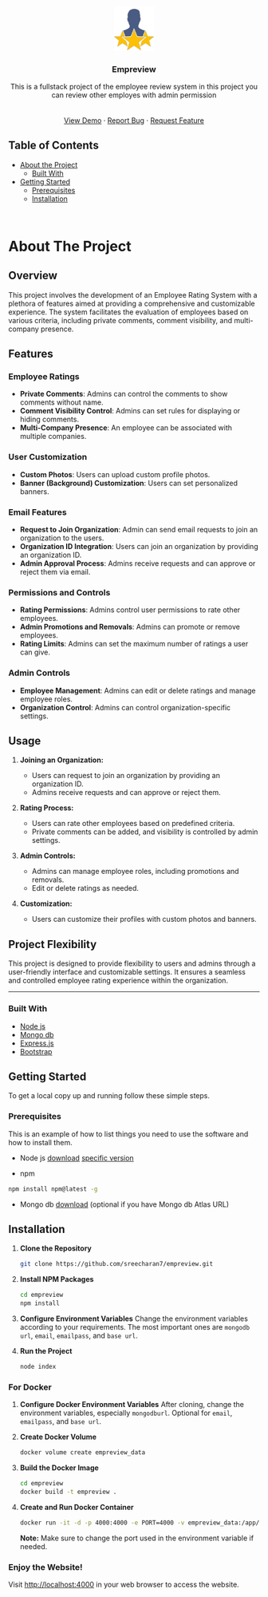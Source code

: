 
<!-- PROJECT LOGO -->
<br />
<p align="center">
  <a href="https://github.com/sreecharan7/empreview">
    <img src="./public/website/logo.png" alt="Logo" width="80">
  </a>

  <h3 align="center">Empreview</h3>

  <p align="center">
  This is a fullstack project of the employee review system in this project you can review other employes with admin permission
    <br />
    <br />
    <br />
    <a href="https://empreview.up.railway.app">View Demo</a>
    ·
    <a href="https://empreview.up.railway.app/#contact-us">Report Bug</a>
    ·
    <a href="https://empreview.up.railway.app/#contact-us">Request Feature</a>
  </p>
</p>



<!-- TABLE OF CONTENTS -->
## Table of Contents

* [About the Project](#about-the-project)
  * [Built With](#built-with)
* [Getting Started](#getting-started)
  * [Prerequisites](#prerequisites)
  * [Installation](#installation)


<br>

<!-- ABOUT THE PROJECT -->
# About The Project


## Overview

This project involves the development of an Employee Rating System with a plethora of features aimed at providing a comprehensive and customizable experience. The system facilitates the evaluation of employees based on various criteria, including private comments, comment visibility, and multi-company presence.

## Features

### Employee Ratings

- **Private Comments**: Admins can control the comments to show comments without name.
- **Comment Visibility Control**: Admins can set rules for displaying or hiding comments.
- **Multi-Company Presence**: An employee can be associated with multiple companies.

### User Customization

- **Custom Photos**: Users can upload custom profile photos.
- **Banner (Background) Customization**: Users can set personalized banners.

### Email Features

- **Request to Join Organization**: Admin can send email requests to join an organization to the users.
- **Organization ID Integration**: Users can join an organization by providing an organization ID.
- **Admin Approval Process**: Admins receive requests and can approve or reject them via email.

### Permissions and Controls

- **Rating Permissions**: Admins control user permissions to rate other employees.
- **Admin Promotions and Removals**: Admins can promote or remove employees.
- **Rating Limits**: Admins can set the maximum number of ratings a user can give.

### Admin Controls

- **Employee Management**: Admins can edit or delete ratings and manage employee roles.
- **Organization Control**: Admins can control organization-specific settings.

## Usage

1. **Joining an Organization:**
   - Users can request to join an organization by providing an organization ID.
   - Admins receive requests and can approve or reject them.

2. **Rating Process:**
   - Users can rate other employees based on predefined criteria.
   - Private comments can be added, and visibility is controlled by admin settings.

3. **Admin Controls:**
   - Admins can manage employee roles, including promotions and removals.
   - Edit or delete ratings as needed.

4. **Customization:**
   - Users can customize their profiles with custom photos and banners.

## Project Flexibility

This project is designed to provide flexibility to users and admins through a user-friendly interface and customizable settings. It ensures a seamless and controlled employee rating experience within the organization.

---


### Built With

* [Node js](https://nodejs.org/)
* [Mongo db](https://www.mongodb.com/)
* [Express.js](https://expressjs.com/)
* [Bootstrap](https://getbootstrap.com/)



<!-- GETTING STARTED -->
## Getting Started

To get a local copy up and running follow these simple steps.

### Prerequisites

This is an example of how to list things you need to use the software and how to install them.

* Node js
[download](https://nodejs.org/en/download/) [specific version](https://nodejs.org/dist/v20.11.0/)

* npm
```sh
npm install npm@latest -g
```
* Mongo db [download](https://www.mongodb.com/try/download/community) (optional if you have Mongo db Atlas URL)

## Installation

1. **Clone the Repository**
    ```sh
    git clone https://github.com/sreecharan7/empreview.git
    ```

2. **Install NPM Packages**
    ```sh
    cd empreview
    npm install
    ```

3. **Configure Environment Variables**
    Change the environment variables according to your requirements. The most important ones are `mongodb url`, `email`, `emailpass`, and `base url`.
4. **Run the Project**
    ```sh
    node index
    ```

### For Docker

1. **Configure Docker Environment Variables**
    After cloning, change the environment variables, especially `mongodburl`. Optional for `email`, `emailpass`, and `base url`.

2. **Create Docker Volume**
    ```sh
    docker volume create empreview_data
    ```

3. **Build the Docker Image**
    ```sh
    cd empreview
    docker build -t empreview .
    ```

4. **Create and Run Docker Container**
    ```sh
    docker run -it -d -p 4000:4000 -e PORT=4000 -v empreview_data:/app/public empreview
    ```
    **Note:** Make sure to change the port used in the environment variable if needed.


### Enjoy the Website!

Visit [http://localhost:4000](http://localhost:4000) in your web browser to access the website.
